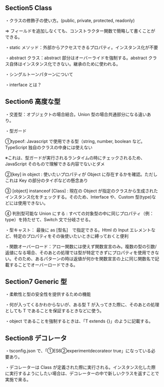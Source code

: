 ## Section5 Class

・クラスの修飾子の使い方。(public, private, protected, readonly)

⇒ フィールドを追加しなくても、コンストラクター関数で簡略して書くことができる。

・static メソッド：外部からアクセスできるプロパティ。インスタンス化が不要

・abstract クラス：abstract 部分はオーバーライドを強制する。abstract クラス自体はインスタンス化できない。継承のために使われる。

・シングルトーンパターンについて

・interface とは？

## Section6 高度な型

・交差型：オブジェクトの場合結合。Union 型の場合共通部分になる違いあり。

・型ガード

①typeof: Javascript で使用できる型（string, number, boolean など。TypeScript 独自のクラスの中身には使えない

※これは、型ガードが実行されるランタイムの時にチェックされるため、JavaScript そのもので理解できる内容でないとダメ

②[key] in object : 使いたいプロパティが Object に存在するかを確認。ただしこれは Key の部分のタイポなどの懸念あり

③ [object] instanceof [Class] : 現在の Object が指定のクラスから生成されたインスタンス化をチェックする。そのため、Interface や、Custom 型(type)などには使用できない。

④ 判別型可能な Union にする : すべての対象型の中に同じプロパティ（例：type）を持たせて、Switch 文で分岐させる。

・型キャスト： 最後に as [型名]　で指定できる。Html の Input エレメントなど、特定のプロパティをその後使いたいときに縛っておくと便利

・関数オーバーロード：アロー関数には使えず関数宣言のみ。複数の型の引数/返値になる場合、そのあとの処理では型が特定できずにプロパティを使用できない。そのため、あるパターンの時は返値が何かを関数宣言の上に同じ関数名で記載することでオーバーロードできる。

## Section7 Generic 型

・柔軟性と型の安全性を提供するための機能

・何が入ってくるかわからないが、ある型 T が入ってきた際に、そのあとの処理としても T であることを保証するときなどに使う。

・object であることを強制するときは、「T extends {}」のように記載する。

## Section8 デコレータ

・tsconfig.json で、「①ES6②experimentdecorateor true」になっている必要あり。

・デコレーターは Class が定義された際に実行される。インスタンス化した際に実行するようにしたい場合は、デコレーターの中で新しいクラスを返すことで実施で来る。
